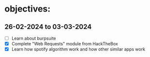 # objectives:
## 26-02-2024 to 03-03-2024
- [ ] Learn about burpsuite
- [x] Complete "Web Requests" module from HackTheBox
- [x] Learn how spotify algorithm work and how other similar apps work
